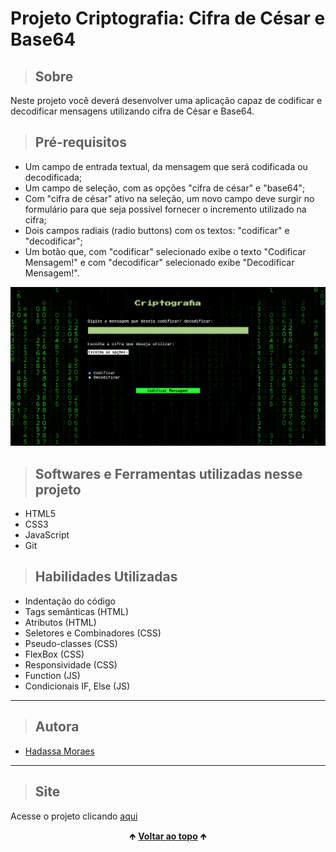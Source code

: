 # Projeto Criptografia: Cifra de César e Base64


> ## Sobre

  Neste projeto você deverá desenvolver uma aplicação capaz de codificar e decodificar mensagens utilizando cifra de César e Base64.

> ## Pré-requisitos

  - Um campo de entrada textual, da mensagem que será codificada ou decodificada;
  - Um campo de seleção, com as opções "cifra de césar" e "base64";
  - Com "cifra de césar" ativo na seleção, um novo campo deve surgir no formulário para que seja possível fornecer o incremento utilizado na cifra;
  - Dois campos radiais (radio buttons) com os textos: "codificar" e "decodificar";
  - Um botão que, com "codificar" selecionado exibe o texto "Codificar Mensagem!" e com "decodificar" selecionado exibe "Decodificar Mensagem!".

<img src="./imagens/home.png" alt="imagem da tela do página home do projeto">

<br>

> ## Softwares e Ferramentas utilizadas nesse projeto 

  - HTML5
  - CSS3
  - JavaScript
  - Git


> ## Habilidades Utilizadas

  - Indentação do código
  - Tags semânticas (HTML)
  - Atributos (HTML)
  - Seletores e Combinadores (CSS)
  - Pseudo-classes (CSS)
  - FlexBox (CSS)
  - Responsividade (CSS)
  - Function (JS)
  - Condicionais IF, Else (JS)


<hr>

> ## Autora

  - [Hadassa Moraes](https://www.linkedin.com/in/hadassa-moraes-5a6712230/)

<hr>

> ## Site

  Acesse o projeto clicando <a href="https://hadmoraes.github.io/ProjetoMensagemOculta/">aqui</a>

<div align="center">
  &#129145;&nbsp;<a href="#inicio"><strong>Voltar ao topo</strong></a>&nbsp;&#129145;
</div>